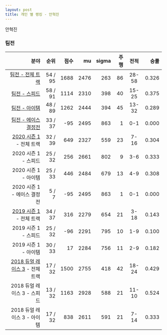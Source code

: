 ```yaml
---
layout: post
title: 개인 별 랭킹 - 안혁진
---
```


안혁진


### 팀전

| 분야 | 순위 | 점수 | mu | sigma | 주행 | 전적 | 승률 |
|---:|---:|---:|---:|---:|---:|:---:|---:|
| [팀전 - 전체 트랙](../team-full) | 54 / 95 | 1688 | 2476 | 263 | 86 | 28-58 | 0.326 |
| [팀전 - 스피드](../team-speed) | 58 / 91 | 1114 | 2310 | 398 | 40 | 15-25 | 0.375 |
| [팀전 - 아이템](../team-item) | 48 / 89 | 1262 | 2444 | 394 | 45 | 13-32 | 0.289 |
| [팀전 - 에이스 결정전](../team-ace) | 33 / 37 | -95 | 2495 | 863 | 1 | 0-1 | 0.000 |
| [2020 시즌 1](../teams-t2020_1) - 전체 트랙 | 32 / 39 | 649 | 2327 | 559 | 23 | 7-16 | 0.304 |
| 2020 시즌 1 - 스피드 | 25 / 32 | 256 | 2661 | 802 | 9 | 3-6 | 0.333 |
| 2020 시즌 1 - 아이템 | 25 / 33 | 446 | 2484 | 679 | 13 | 4-9 | 0.308 |
| 2020 시즌 1 - 에이스 결정전 | 5 / 7 | -95 | 2495 | 863 | 1 | 0-1 | 0.000 |
| [2019 시즌 1](../teams-t2019_1) - 전체 트랙 | 34 / 37 | 316 | 2279 | 654 | 21 | 3-18 | 0.143 |
| 2019 시즌 1 - 스피드 | 25 / 32 | -96 | 2291 | 795 | 10 | 1-9 | 0.100 |
| 2019 시즌 1 - 아이템 | 30 / 33 | 17 | 2284 | 756 | 11 | 2-9 | 0.182 |
| [2018 듀얼 레이스 3](../teams-t2018_1) - 전체 트랙 | 17 / 32 | 1500 | 2755 | 418 | 42 | 18-24 | 0.429 |
| 2018 듀얼 레이스 3 - 스피드 | 13 / 32 | 1163 | 2928 | 588 | 21 | 11-10 | 0.524 |
| 2018 듀얼 레이스 3 - 아이템 | 17 / 32 | 838 | 2611 | 591 | 21 | 7-14 | 0.333 |
